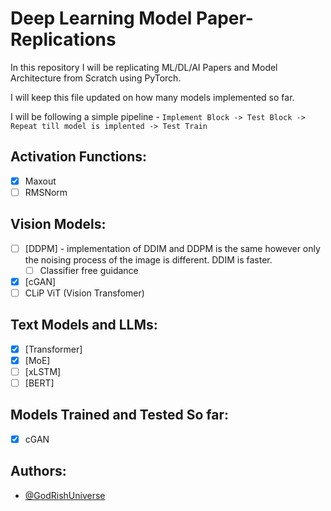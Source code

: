 # Deep Learning Model Paper-Replications

In this repository I will be replicating ML/DL/AI Papers and Model Architecture from Scratch using PyTorch.

I will keep this file updated on how many models implemented so far.

I will be following a simple pipeline - `Implement Block -> Test Block -> Repeat till model is implented -> Test Train`

## Activation Functions:

* [X] Maxout
* [ ] RMSNorm

## Vision Models:

* [ ] [DDPM] - implementation of DDIM and DDPM is the same however only the noising process of the image is different. DDIM is faster.
  * [ ] Classifier free guidance
* [X] [cGAN]
* [ ] CLiP ViT (Vision Transfomer)

## Text Models and LLMs:

* [X] [Transformer]
* [X] [MoE]
* [ ] [xLSTM]
* [ ] [BERT]

## Models Trained and Tested So far:

* [X] cGAN

## Authors:

- [@GodRishUniverse](https://github.com/GodRishUniverse)
